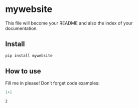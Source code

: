 mywebsite
================

<!-- WARNING: THIS FILE WAS AUTOGENERATED! DO NOT EDIT! -->

This file will become your README and also the index of your
documentation.

## Install

``` sh
pip install mywebsite
```

## How to use

Fill me in please! Don’t forget code examples:

``` python
1+1
```

    2
